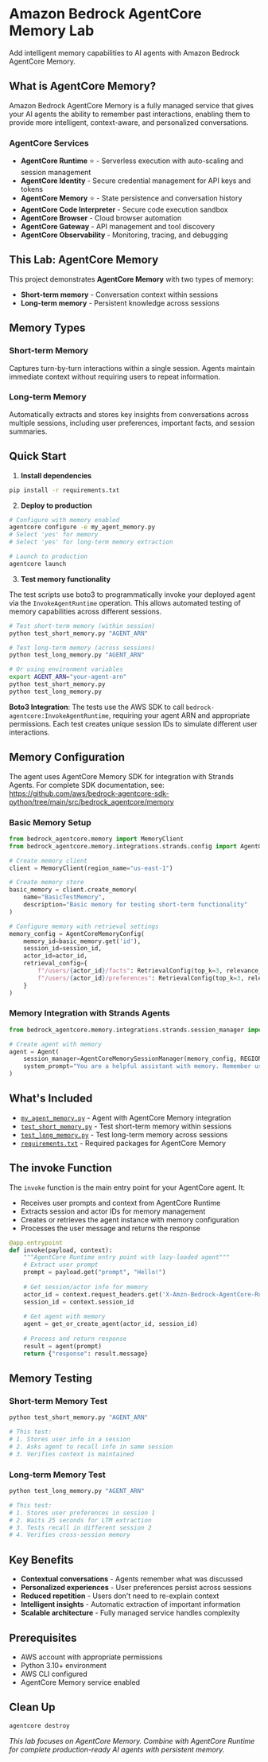 # Amazon Bedrock AgentCore Memory Lab

Add intelligent memory capabilities to AI agents with Amazon Bedrock AgentCore Memory.

## What is AgentCore Memory?

Amazon Bedrock AgentCore Memory is a fully managed service that gives your AI agents the ability to remember past interactions, enabling them to provide more intelligent, context-aware, and personalized conversations.

### AgentCore Services

- **AgentCore Runtime** ⭐ - Serverless execution with auto-scaling and session management
- **AgentCore Identity** - Secure credential management for API keys and tokens  
- **AgentCore Memory** ⭐ - State persistence and conversation history
- **AgentCore Code Interpreter** - Secure code execution sandbox
- **AgentCore Browser** - Cloud browser automation
- **AgentCore Gateway** - API management and tool discovery
- **AgentCore Observability** - Monitoring, tracing, and debugging

## This Lab: AgentCore Memory

This project demonstrates **AgentCore Memory** with two types of memory:

- **Short-term memory** - Conversation context within sessions
- **Long-term memory** - Persistent knowledge across sessions

## Memory Types

### Short-term Memory
Captures turn-by-turn interactions within a single session. Agents maintain immediate context without requiring users to repeat information.

### Long-term Memory
Automatically extracts and stores key insights from conversations across multiple sessions, including user preferences, important facts, and session summaries.

## Quick Start

1. **Install dependencies**
```bash
pip install -r requirements.txt
```

2. **Deploy to production**
```bash
# Configure with memory enabled
agentcore configure -e my_agent_memory.py
# Select 'yes' for memory
# Select 'yes' for long-term memory extraction

# Launch to production
agentcore launch
```

3. **Test memory functionality**

The test scripts use boto3 to programmatically invoke your deployed agent via the `InvokeAgentRuntime` operation. This allows automated testing of memory capabilities across different sessions.

```bash
# Test short-term memory (within session)
python test_short_memory.py "AGENT_ARN"

# Test long-term memory (across sessions)
python test_long_memory.py "AGENT_ARN"

# Or using environment variables
export AGENT_ARN="your-agent-arn"
python test_short_memory.py
python test_long_memory.py
```

**Boto3 Integration**: The tests use the AWS SDK to call `bedrock-agentcore:InvokeAgentRuntime`, requiring your agent ARN and appropriate permissions. Each test creates unique session IDs to simulate different user interactions.

## Memory Configuration

The agent uses AgentCore Memory SDK for integration with Strands Agents. For complete SDK documentation, see: https://github.com/aws/bedrock-agentcore-sdk-python/tree/main/src/bedrock_agentcore/memory

### Basic Memory Setup
```python
from bedrock_agentcore.memory import MemoryClient
from bedrock_agentcore.memory.integrations.strands.config import AgentCoreMemoryConfig, RetrievalConfig

# Create memory client
client = MemoryClient(region_name="us-east-1")

# Create memory store
basic_memory = client.create_memory(
    name="BasicTestMemory",
    description="Basic memory for testing short-term functionality"
)

# Configure memory with retrieval settings
memory_config = AgentCoreMemoryConfig(
    memory_id=basic_memory.get('id'),
    session_id=session_id,
    actor_id=actor_id,
    retrieval_config={
        f"/users/{actor_id}/facts": RetrievalConfig(top_k=3, relevance_score=0.5),
        f"/users/{actor_id}/preferences": RetrievalConfig(top_k=3, relevance_score=0.5)
    }
)
```

### Memory Integration with Strands Agents
```python
from bedrock_agentcore.memory.integrations.strands.session_manager import AgentCoreMemorySessionManager

# Create agent with memory
agent = Agent(
    session_manager=AgentCoreMemorySessionManager(memory_config, REGION),
    system_prompt="You are a helpful assistant with memory. Remember user preferences and facts across conversations."
)
```

## What's Included

- [`my_agent_memory.py`](my_agent_memory.py) - Agent with AgentCore Memory integration
- [`test_short_memory.py`](test_short_memory.py) - Test short-term memory within sessions
- [`test_long_memory.py`](test_long_memory.py) - Test long-term memory across sessions
- [`requirements.txt`](requirements.txt) - Required packages for AgentCore Memory

## The invoke Function

The `invoke` function is the main entry point for your AgentCore agent. It:

- Receives user prompts and context from AgentCore Runtime
- Extracts session and actor IDs for memory management
- Creates or retrieves the agent instance with memory configuration
- Processes the user message and returns the response

```python
@app.entrypoint
def invoke(payload, context):
    """AgentCore Runtime entry point with lazy-loaded agent"""
    # Extract user prompt
    prompt = payload.get("prompt", "Hello!")
    
    # Get session/actor info for memory
    actor_id = context.request_headers.get('X-Amzn-Bedrock-AgentCore-Runtime-Custom-Actor-Id', 'user')
    session_id = context.session_id
    
    # Get agent with memory
    agent = get_or_create_agent(actor_id, session_id)
    
    # Process and return response
    result = agent(prompt)
    return {"response": result.message}
```

## Memory Testing

### Short-term Memory Test
```bash
python test_short_memory.py "AGENT_ARN"

# This test:
# 1. Stores user info in a session
# 2. Asks agent to recall info in same session
# 3. Verifies context is maintained
```

### Long-term Memory Test
```bash
python test_long_memory.py "AGENT_ARN"

# This test:
# 1. Stores user preferences in session 1
# 2. Waits 25 seconds for LTM extraction
# 3. Tests recall in different session 2
# 4. Verifies cross-session memory
```

## Key Benefits

- **Contextual conversations** - Agents remember what was discussed
- **Personalized experiences** - User preferences persist across sessions
- **Reduced repetition** - Users don't need to re-explain context
- **Intelligent insights** - Automatic extraction of important information
- **Scalable architecture** - Fully managed service handles complexity

## Prerequisites

- AWS account with appropriate permissions
- Python 3.10+ environment
- AWS CLI configured
- AgentCore Memory service enabled

## Clean Up

```bash
agentcore destroy
```

*This lab focuses on AgentCore Memory. Combine with AgentCore Runtime for complete production-ready AI agents with persistent memory.*
